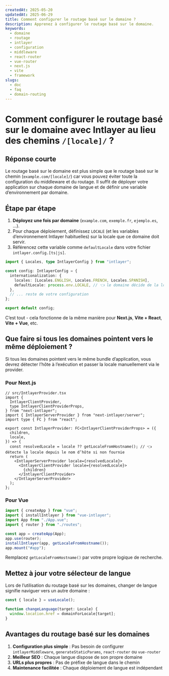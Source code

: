 ```yaml
---
createdAt: 2025-05-20
updatedAt: 2025-06-29
title: Comment configurer le routage basé sur le domaine ?
description: Apprenez à configurer le routage basé sur le domaine.
keywords:
  - domaine
  - routage
  - intlayer
  - configuration
  - middleware
  - react-router
  - vue-router
  - next.js
  - vite
  - framework
slugs:
  - doc
  - faq
  - domain-routing
---
```


# Comment configurer le **routage basé sur le domaine** avec Intlayer au lieu des chemins `/[locale]/` ?

## Réponse courte

Le routage basé sur le domaine est plus simple que le routage basé sur le chemin (`example.com/[locale]/`) car vous pouvez éviter toute la configuration du middleware et du routage. Il suffit de déployer votre application sur chaque domaine de langue et de définir une variable d’environnement par domaine.

## Étape par étape

1. **Déployez une fois par domaine** (`example.com`, `exemple.fr`, `ejemplo.es`, …).
2. Pour chaque déploiement, définissez `LOCALE` (et les variables d’environnement Intlayer habituelles) sur la locale que ce domaine doit servir.
3. Référencez cette variable comme `defaultLocale` dans votre fichier `intlayer.config.[ts|js]`.

```ts
import { Locales, type IntlayerConfig } from "intlayer";

const config: IntlayerConfig = {
  internationalization: {
    locales: [Locales.ENGLISH, Locales.FRENCH, Locales.SPANISH],
    defaultLocale: process.env.LOCALE, // 👈 le domaine décide de la locale
  },
  // ... reste de votre configuration
};

export default config;
```

C’est tout - cela fonctionne de la même manière pour **Next.js**, **Vite + React**, **Vite + Vue**, etc.

## Que faire si tous les domaines pointent vers le **même** déploiement ?

Si tous les domaines pointent vers le même bundle d’application, vous devrez détecter l’hôte à l’exécution et passer la locale manuellement via le provider.

### Pour Next.js

```tsx
// src/IntlayerProvider.tsx
import {
  IntlayerClientProvider,
  type IntlayerClientProviderProps,
} from "next-intlayer";
import { IntlayerServerProvider } from "next-intlayer/server";
import type { FC } from "react";

export const IntlayerProvider: FC<IntlayerClientProviderProps> = ({
  children,
  locale,
}) => {
  const resolvedLocale = locale ?? getLocaleFromHostname(); // 👈 détecte la locale depuis le nom d’hôte si non fournie
  return (
    <IntlayerServerProvider locale={resolvedLocale}>
      <IntlayerClientProvider locale={resolvedLocale}>
        {children}
      </IntlayerClientProvider>
    </IntlayerServerProvider>
  );
};
```

### Pour Vue

```ts
import { createApp } from "vue";
import { installIntlayer } from "vue-intlayer";
import App from "./App.vue";
import { router } from "./routes";

const app = createApp(App);
app.use(router);
installIntlayer(app, getLocaleFromHostname());
app.mount("#app");
```

Remplacez `getLocaleFromHostname()` par votre propre logique de recherche.

## Mettez à jour votre sélecteur de langue

Lors de l’utilisation du routage basé sur les domaines, changer de langue signifie naviguer vers un autre domaine :

```ts
const { locale } = useLocale();

function changeLanguage(target: Locale) {
  window.location.href = domainForLocale[target];
}
```

## Avantages du routage basé sur les domaines

1. **Configuration plus simple** : Pas besoin de configurer `intlayerMiddleware`, `generateStaticParams`, `react-router` ou `vue-router`
2. **Meilleur SEO** : Chaque langue dispose de son propre domaine
3. **URLs plus propres** : Pas de préfixe de langue dans le chemin
4. **Maintenance facilitée** : Chaque déploiement de langue est indépendant
